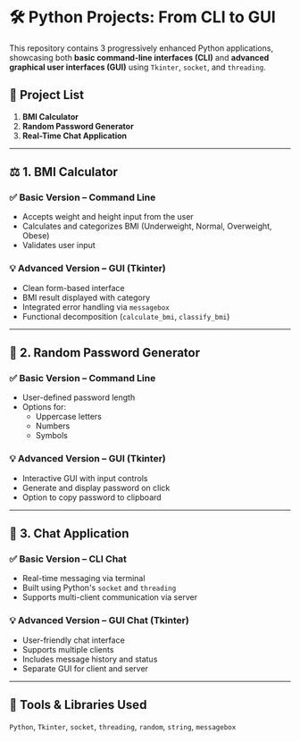 # 🛠️ Python Projects: From CLI to GUI

This repository contains 3 progressively enhanced Python applications, showcasing both **basic command-line interfaces (CLI)** and **advanced graphical user interfaces (GUI)** using `Tkinter`, `socket`, and `threading`.

## 📁 Project List

1. **BMI Calculator**  
2. **Random Password Generator**  
3. **Real-Time Chat Application**

---

## ⚖️ 1. BMI Calculator

### ✅ Basic Version – Command Line
- Accepts weight and height input from the user
- Calculates and categorizes BMI (Underweight, Normal, Overweight, Obese)
- Validates user input

### 💡 Advanced Version – GUI (Tkinter)
- Clean form-based interface
- BMI result displayed with category
- Integrated error handling via `messagebox`
- Functional decomposition (`calculate_bmi`, `classify_bmi`)

---

## 🔐 2. Random Password Generator

### ✅ Basic Version – Command Line
- User-defined password length
- Options for:
  - Uppercase letters  
  - Numbers  
  - Symbols  

### 💡 Advanced Version – GUI (Tkinter)
- Interactive GUI with input controls
- Generate and display password on click
- Option to copy password to clipboard

---

## 💬 3. Chat Application

### ✅ Basic Version – CLI Chat
- Real-time messaging via terminal
- Built using Python's `socket` and `threading`
- Supports multi-client communication via server

### 💡 Advanced Version – GUI Chat (Tkinter)
- User-friendly chat interface
- Supports multiple clients
- Includes message history and status
- Separate GUI for client and server

---

## 🧰 Tools & Libraries Used

`Python`, `Tkinter`, `socket`, `threading`, `random`, `string`, `messagebox`
